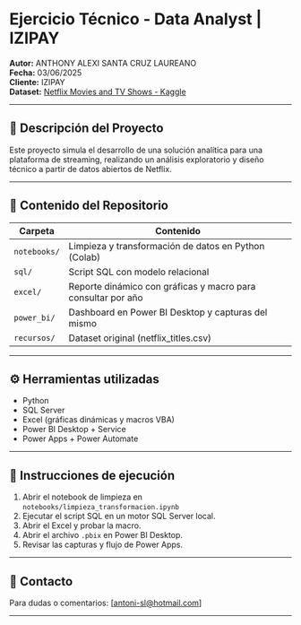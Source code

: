# Ejercicio Técnico - Data Analyst | IZIPAY

**Autor:** ANTHONY ALEXI SANTA CRUZ LAUREANO  
**Fecha:** 03/06/2025  
**Cliente:** IZIPAY  
**Dataset:** [Netflix Movies and TV Shows - Kaggle](https://www.kaggle.com/datasets/shivamb/netflix-shows)

---

## 📌 Descripción del Proyecto

Este proyecto simula el desarrollo de una solución analítica para una plataforma de streaming, realizando un análisis exploratorio y diseño técnico a partir de datos abiertos de Netflix.

---

## 📂 Contenido del Repositorio

| Carpeta         | Contenido                                                                 |
|------------------|--------------------------------------------------------------------------|
| `notebooks/`     | Limpieza y transformación de datos en Python (Colab)                    |
| `sql/`           | Script SQL con modelo relacional                                        |
| `excel/`         | Reporte dinámico con gráficas y macro para consultar por año            |
| `power_bi/`      | Dashboard en Power BI Desktop y capturas del mismo                      |
| `recursos/`      | Dataset original (netflix_titles.csv)                                   |

---

## ⚙️ Herramientas utilizadas

- Python
- SQL Server
- Excel (gráficas dinámicas y macros VBA)
- Power BI Desktop + Service
- Power Apps + Power Automate

---

## 🚀 Instrucciones de ejecución

1. Abrir el notebook de limpieza en `notebooks/limpieza_transformacion.ipynb`
2. Ejecutar el script SQL en un motor SQL Server local.
3. Abrir el Excel y probar la macro.
4. Abrir el archivo `.pbix` en Power BI Desktop.
5. Revisar las capturas y flujo de Power Apps.

---

## 📧 Contacto

Para dudas o comentarios: [antoni-sl@hotmail.com]

---

